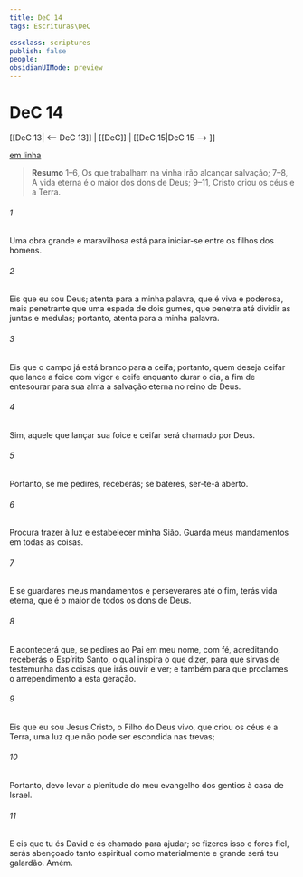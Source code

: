 ```yaml
---
title: DeC 14
tags: Escrituras\DeC

cssclass: scriptures
publish: false
people:
obsidianUIMode: preview
---
```


# DeC 14
[[DeC 13| <-- DeC 13]] | [[DeC]] | [[DeC 15|DeC 15 --> ]]

[em linha](https://churchofjesuschrist.org/study/scriptures/dc-testament/dc/14?lang=por)

> __Resumo__
1–6, Os que trabalham na vinha irão alcançar salvação; 7–8, A vida eterna é o maior dos dons de Deus; 9–11, Cristo criou os céus e a Terra.

###### 1 
Uma obra grande e maravilhosa está para iniciar-se entre os filhos dos homens.

###### 2 
Eis que eu sou Deus; atenta para a minha palavra, que é viva e poderosa, mais penetrante que uma espada de dois gumes, que penetra até dividir as juntas e medulas; portanto, atenta para a minha palavra.

###### 3 
Eis que o campo já está branco para a ceifa; portanto, quem deseja ceifar que lance a foice com vigor e ceife enquanto durar o dia, a fim de entesourar para sua alma a salvação eterna no reino de Deus.

###### 4 
Sim, aquele que lançar sua foice e ceifar será chamado por Deus.

###### 5 
Portanto, se me pedires, receberás; se bateres, ser-te-á aberto.

###### 6 
Procura trazer à luz e estabelecer minha Sião. Guarda meus mandamentos em todas as coisas.

###### 7 
E se guardares meus mandamentos e perseverares até o fim, terás vida eterna, que é o maior de todos os dons de Deus.

###### 8 
E acontecerá que, se pedires ao Pai em meu nome, com fé, acreditando, receberás o Espírito Santo, o qual inspira o que dizer, para que sirvas de testemunha das coisas que irás ouvir e ver; e também para que proclames o arrependimento a esta geração.

###### 9 
Eis que eu sou Jesus Cristo, o Filho do Deus vivo, que criou os céus e a Terra, uma luz que não pode ser escondida nas trevas;

###### 10 
Portanto, devo levar a plenitude do meu evangelho dos gentios à casa de Israel.

###### 11 
E eis que tu és David e és chamado para ajudar; se fizeres isso e fores fiel, serás abençoado tanto espiritual como materialmente e grande será teu galardão. Amém.

